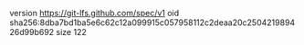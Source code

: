 version https://git-lfs.github.com/spec/v1
oid sha256:8dba7bd1ba5e6c62c12a099915c057958112c2deaa20c250421989426d99b692
size 122
